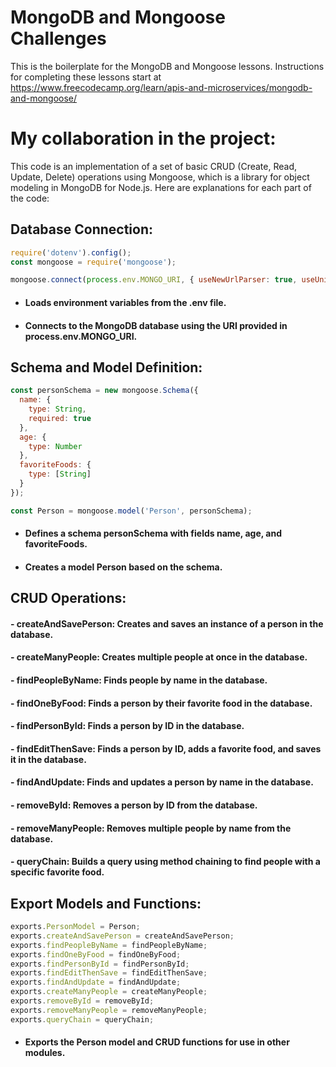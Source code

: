 # MongoDB and Mongoose Challenges

This is the boilerplate for the MongoDB and Mongoose lessons. Instructions for completing these lessons start at https://www.freecodecamp.org/learn/apis-and-microservices/mongodb-and-mongoose/

# My collaboration in the project:

This code is an implementation of a set of basic CRUD (Create, Read, Update, Delete) operations using Mongoose, which is a library for object modeling in MongoDB for Node.js. Here are explanations for each part of the code:

## Database Connection:
```javascript
require('dotenv').config();
const mongoose = require('mongoose');

mongoose.connect(process.env.MONGO_URI, { useNewUrlParser: true, useUnifiedTopology: true });
```
 - #### Loads environment variables from the .env file.
 - #### Connects to the MongoDB database using the URI provided in process.env.MONGO_URI.

## Schema and Model Definition:
```javascript
const personSchema = new mongoose.Schema({
  name: {
    type: String,
    required: true
  },
  age: {
    type: Number
  },
  favoriteFoods: {
    type: [String]
  }
});

const Person = mongoose.model('Person', personSchema);
```

 - #### Defines a schema personSchema with fields name, age, and favoriteFoods.
 - #### Creates a model Person based on the schema.

 ## CRUD Operations:

#### - createAndSavePerson: Creates and saves an instance of a person in the database.
#### - createManyPeople: Creates multiple people at once in the database.
#### - findPeopleByName: Finds people by name in the database.
#### - findOneByFood: Finds a person by their favorite food in the database.
#### - findPersonById: Finds a person by ID in the database.
#### - findEditThenSave: Finds a person by ID, adds a favorite food, and saves it in the database.
#### - findAndUpdate: Finds and updates a person by name in the database.
#### - removeById: Removes a person by ID from the database.
#### - removeManyPeople: Removes multiple people by name from the database.
#### - queryChain: Builds a query using method chaining to find people with a specific favorite food.

## Export Models and Functions:
```javascript
exports.PersonModel = Person;
exports.createAndSavePerson = createAndSavePerson;
exports.findPeopleByName = findPeopleByName;
exports.findOneByFood = findOneByFood;
exports.findPersonById = findPersonById;
exports.findEditThenSave = findEditThenSave;
exports.findAndUpdate = findAndUpdate;
exports.createManyPeople = createManyPeople;
exports.removeById = removeById;
exports.removeManyPeople = removeManyPeople;
exports.queryChain = queryChain;
```

- #### Exports the Person model and CRUD functions for use in other modules.

